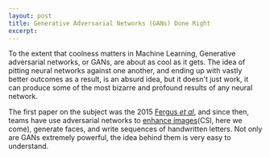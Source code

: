 ```yaml
---
layout: post
title: Generative Adversarial Networks (GANs) Done Right
excerpt: 
---
```


To the extent that coolness matters in Machine Learning, Generative adversarial networks, or GANs, are about as cool as it gets. The idea of pitting neural networks against one another, and ending up with vastly better outcomes as a result, is an absurd idea, but it doesn't just work, it can produce some of the most bizarre and profound results of any neural network. 

The first paper on the subject was the 2015 [Fergus *et al*](http://papers.nips.cc/paper/5773-deep-generative-image-models-using-a-laplacian-pyramid-of-adversarial-networks.pdf), and since then, teams have use adversarial networks to [enhance images](https://arxiv.org/pdf/1511.06434.pdf%C3%AF%C2%BC%E2%80%B0)(CSI, here we come), generate faces, and write sequences of handwritten letters. Not only are GANs extremely powerful, the idea behind them is very easy to understand.
